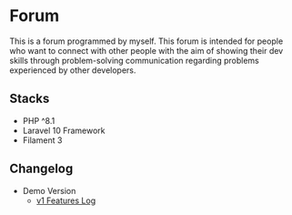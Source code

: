 # Forum
This is a forum programmed by myself. This forum is intended for people who want to connect with other people with the aim of showing their dev skills through problem-solving communication regarding problems experienced by other developers.

## Stacks
- PHP ^8.1
- Laravel 10 Framework
- Filament 3

## Changelog
- Demo Version
    - [v1 Features Log](https://github.com/simpson-getting-crazy/forum/blob/master/changelog/demo/v1.md)
